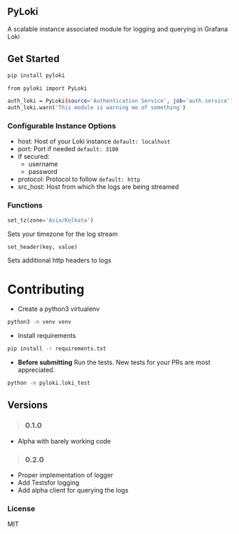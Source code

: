 PyLoki
------

A scalable instance associated module for logging and querying in Grafana Loki


## Get Started

```bash
pip install pyloki
```

```bash
from pyloki import PyLoki

auth_loki = PyLoki(source='Authentication Service', job='auth.service')
auth_loki.warn('This module is warning me of something')
```

### Configurable Instance Options

- host: Host of your Loki instance `default: localhost`
- port: Port if needed `default: 3100`
- If secured:
	- username
	- password
- protocol: Protocol to follow `default: http`
- src_host: Host from which the logs are being streamed


### Functions

```python
set_tz(zone='Asia/Kolkata')
```

Sets your timezone for the log stream

```python
set_header(key, value)
```

Sets additional http headers to logs


# Contributing

- Create a python3 virtualenv 
```bash
python3 -m venv venv
```

- Install requirements
```bash
pip install -r requirements.txt
```

- **Before submitting** Run the tests. New tests for your PRs are most appreciated.
```bash
python -m pyloki.loki_test
```

## Versions

> ### 0.1.0
- Alpha with barely working code

> ### 0.2.0
- Proper implementation of logger
- Add Testsfor logging
- Add alpha client for querying the logs


### License

MIT